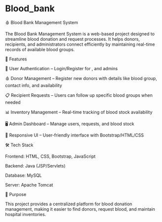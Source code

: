 # Blood_bank
🩸 Blood Bank Management System

The Blood Bank Management System is a web-based project designed to streamline blood donation and request processes. It helps donors, recipients, and administrators connect efficiently by maintaining real-time records of available blood groups.

🚀 Features

🔐 User Authentication – Login/Register for , and admins

🩸 Donor Management – Register new donors with details like blood group, contact info, and availability

📋 Recipient Requests – Users can follow up specific blood groups when needed

📊 Inventory Management – Real-time tracking of blood stock availability

🖥️ Admin Dashboard – Manage users, requests, and blood stock

📱 Responsive UI – User-friendly interface with Bootstrap/HTML/CSS

🛠️ Tech Stack

Frontend: HTML, CSS, Bootstrap, JavaScript

Backend: Java (JSP/Servlets)

Database: MySQL

Server: Apache Tomcat

🎯 Purpose

This project provides a centralized platform for blood donation management, making it easier to find donors, request blood, and maintain hospital inventories.
